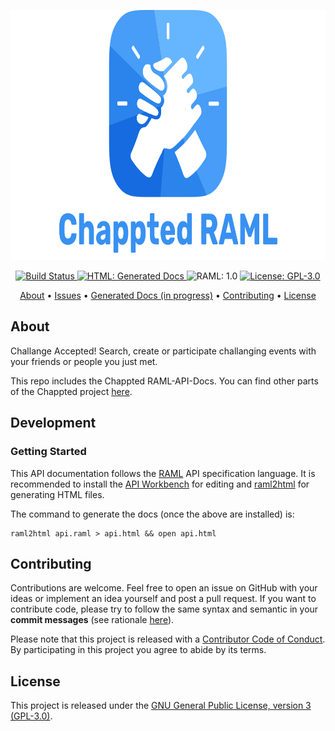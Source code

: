 <p align="center">
  <img src="https://raw.githubusercontent.com/Chappted/RAML-API-Docs/stable/logo.png"
      width=800 height=400 alt="Chappted Icon">
</p>

<p align="center">
    <a href="https://www.bitrise.io/app/bdba71cc96c2b0dc">
        <img src="https://www.bitrise.io/app/bdba71cc96c2b0dc.svg?token=5vXhObqYE8IO4gEjmYJ1KQ&branch=stable"
             alt="Build Status">
    </a>
    <a href="http://api-docs.jamitlabs.net/Chappted/v1/api.html">
        <img src="https://img.shields.io/badge/HTML-Generated%20Docs-blue.svg"
             alt="HTML: Generated Docs">
    </a>
    <img src="https://img.shields.io/badge/RAML-1.0-FFAC45.svg"
         alt="RAML: 1.0">
    <a href="https://github.com/Chappted/RAML-API-Docs/blob/stable/LICENSE.md">
        <img src="https://img.shields.io/badge/License-GPL--3.0-lightgrey.svg"
             alt="License: GPL-3.0">
    </a>
</p>

<p align="center">
    <a href="#about">About</a>
  • <a href="https://github.com/Chappted/RAML-API-Docs/issues">Issues</a>
  • <a href="#">Generated Docs (in progress)</a>
  • <a href="#contributing">Contributing</a>
  • <a href="#license">License</a>
</p>


## About

Challange Accepted! Search, create or participate challanging events with your friends or people you just met.

This repo includes the Chappted RAML-API-Docs. You can find other parts of the Chappted project [here](https://github.com/Chappted).


## Development

### Getting Started

This API documentation follows the [RAML](https://github.com/raml-org/raml-spec/blob/master/versions/raml-10/raml-10.md/) API specification language. It is recommended to install the [API Workbench](http://apiworkbench.com) for editing and [raml2html](https://github.com/raml2html/raml2html) for generating HTML files.

The command to generate the docs (once the above are installed) is:

```
raml2html api.raml > api.html && open api.html
```


## Contributing

Contributions are welcome. Feel free to open an issue on GitHub with your ideas or implement an idea yourself and post a pull request. If you want to contribute code, please try to follow the same syntax and semantic in your **commit messages** (see rationale [here](http://chris.beams.io/posts/git-commit/)).

Please note that this project is released with a [Contributor Code of Conduct](https://github.com/Chappted/RAML-API-Docs/blob/stable/CONDUCT.md). By participating in this project you agree to abide by its terms.


## License

This project is released under the [GNU General Public License, version 3 (GPL-3.0)](http://opensource.org/licenses/GPL-3.0).
